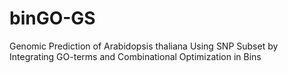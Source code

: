 # binGO-GS
Genomic Prediction of Arabidopsis thaliana Using SNP Subset by Integrating GO-terms and Combinational Optimization in Bins
